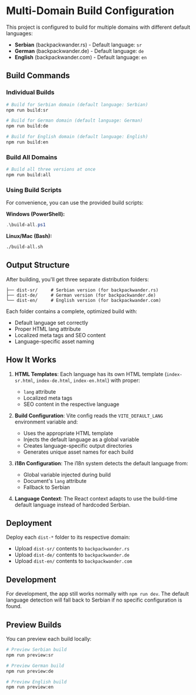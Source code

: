 # Multi-Domain Build Configuration

This project is configured to build for multiple domains with different default languages:

- **Serbian** (backpackwander.rs) - Default language: `sr`
- **German** (backpackwander.de) - Default language: `de`
- **English** (backpackwander.com) - Default language: `en`

## Build Commands

### Individual Builds

```bash
# Build for Serbian domain (default language: Serbian)
npm run build:sr

# Build for German domain (default language: German)
npm run build:de

# Build for English domain (default language: English)
npm run build:en
```

### Build All Domains

```bash
# Build all three versions at once
npm run build:all
```

### Using Build Scripts

For convenience, you can use the provided build scripts:

**Windows (PowerShell):**

```powershell
.\build-all.ps1
```

**Linux/Mac (Bash):**

```bash
./build-all.sh
```

## Output Structure

After building, you'll get three separate distribution folders:

```
├── dist-sr/     # Serbian version (for backpackwander.rs)
├── dist-de/     # German version (for backpackwander.de)
└── dist-en/     # English version (for backpackwander.com)
```

Each folder contains a complete, optimized build with:

- Default language set correctly
- Proper HTML lang attribute
- Localized meta tags and SEO content
- Language-specific asset naming

## How It Works

1. **HTML Templates**: Each language has its own HTML template (`index-sr.html`, `index-de.html`, `index-en.html`) with proper:

   - `lang` attribute
   - Localized meta tags
   - SEO content in the respective language

2. **Build Configuration**: Vite config reads the `VITE_DEFAULT_LANG` environment variable and:

   - Uses the appropriate HTML template
   - Injects the default language as a global variable
   - Creates language-specific output directories
   - Generates unique asset names for each build

3. **i18n Configuration**: The i18n system detects the default language from:

   - Global variable injected during build
   - Document's `lang` attribute
   - Fallback to Serbian

4. **Language Context**: The React context adapts to use the build-time default language instead of hardcoded Serbian.

## Deployment

Deploy each `dist-*` folder to its respective domain:

- Upload `dist-sr/` contents to `backpackwander.rs`
- Upload `dist-de/` contents to `backpackwander.de`
- Upload `dist-en/` contents to `backpackwander.com`

## Development

For development, the app still works normally with `npm run dev`. The default language detection will fall back to Serbian if no specific configuration is found.

## Preview Builds

You can preview each build locally:

```bash
# Preview Serbian build
npm run preview:sr

# Preview German build
npm run preview:de

# Preview English build
npm run preview:en
```
